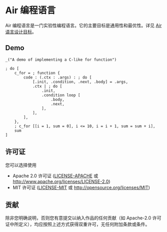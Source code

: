 # Air 编程语言

Air 编程语言是一门实验性编程语言。它的主要目标是通用性和最优性。详见 [Air 语言设计目标](zh-Hans/Air%20语言设计目标.md)。

## Demo

```air
_("A demo of implementing a C-like for function")

; do [
    c_for = ; function {
        code : (.ctx : .args) : ; do [
            [.init, .condition, .next, .body] = .args,
            .ctx | ; do [
                .init,
                .condition loop [
                    .body,
                    .next,
                ],
            ],
        ],
    },
    ; c_for [[i = 1, sum = 0], i <= 10, i = i + 1, sum = sum + i],
    sum
]
```

## 许可证

您可以选择使用

* Apache 2.0 许可证
  ([LICENSE-APACHE](LICENSE-APACHE) 或 <http://www.apache.org/licenses/LICENSE-2.0>)
* MIT 许可证
  ([LICENSE-MIT](LICENSE-MIT) 或 <http://opensource.org/licenses/MIT>)

## 贡献

除非您明确说明，否则您有意提交以纳入作品的任何贡献（如 Apache-2.0 许可证中所定义），均应按照上述方式获得双重许可，无任何附加条款或条件。
